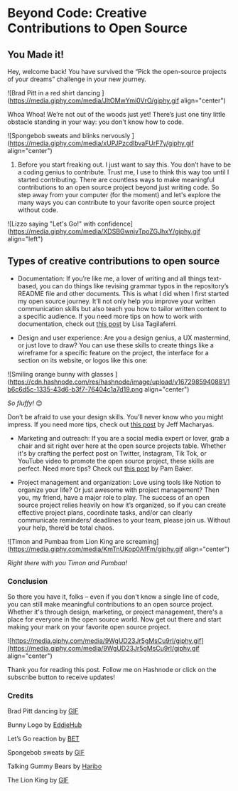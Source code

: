 # Beyond Code: Creative Contributions to Open Source

## You Made it!

Hey, welcome back! You have survived the “Pick the open-source projects of your dreams” challenge in your new journey.

![Brad Pitt in a red shirt dancing ](https://media.giphy.com/media/JltOMwYmi0VrO/giphy.gif align="center")

Whoa Whoa! We’re not out of the woods just yet! There’s just one tiny little obstacle standing in your way: you don't know how to code.

![Spongebob sweats and blinks nervously ](https://media.giphy.com/media/xUPJPzcdlbvaFUrF7y/giphy.gif align="center")

1. Before you start freaking out. I just want to say this. You don’t have to be a coding genius to contribute. Trust me, I use to think this way too until I started contributing. There are countless ways to make meaningful contributions to an open source project beyond just writing code. So step away from your computer (for the moment) and let's explore the many ways you can contribute to your favorite open source project without code.
    

![Lizzo saying "Let's Go!" with confidence](https://media.giphy.com/media/XDSBGwnjvTpoZGJhxY/giphy.gif align="left")

## **Types of creative contributions to open source**

* Documentation: If you’re like me, a lover of writing and all things text-based, you can do things like revising grammar typos in the repository’s README file and other documents. This is what I did when I first started my open source journey. It’ll not only help you improve your written communication skills but also teach you how to tailor written content to a specific audience. If you need more tips on how to work with documentation, check out [this post](https://www.digitalocean.com/blog/documentation-as-an-open-source-practice) by Lisa Tagilaferri.
    
* Design and user experience: Are you a design genius, a UX mastermind, or just love to draw? You can use these skills to create things like a wireframe for a specific feature on the project, the interface for a section on its website, or logos like this one:
    

![Smiling orange bunny with glasses ](https://cdn.hashnode.com/res/hashnode/image/upload/v1672985940881/1b6c6d5c-1335-43d6-b3f7-76404c1a7d19.png align="center")

*So fluffy!* 😊

Don’t be afraid to use your design skills. You’ll never know who you might impress. If you need more tips, check out [this post](https://opensource.com/article/20/6/open-source-design) by Jeff Macharyas.

* Marketing and outreach: If you are a social media expert or lover, grab a chair and sit right over here at the open source projects table. Whether it's by crafting the perfect post on Twitter, Instagram, Tik Tok, or YouTube video to promote the open source project, these skills are perfect. Need more tips? Check out [this post](https://www.linuxfoundation.org/blog/blog/marketing-open-source-project) by Pam Baker.
    
* Project management and organization: Love using tools like Notion to organize your life? Or just awesome with project management? Then you, my friend, have a major role to play. The success of an open source project relies heavily on how it’s organized, so if you can create effective project plans, coordinate tasks, and/or can clearly communicate reminders/ deadlines to your team, please join us. Without your help, there’d be total chaos.
    

![Timon and Pumbaa from Lion King are screaming](https://media.giphy.com/media/KmTnUKop0AfFm/giphy.gif align="center")

*Right there with you Timon and Pumbaa!*

### **Conclusion**

So there you have it, folks – even if you don't know a single line of code, you can still make meaningful contributions to an open source project. Whether it's through design, marketing, or project management, there's a place for everyone in the open source world. Now get out there and start making your mark on your favorite open source project.

![https://media.giphy.com/media/9WgUD23Jr5gMsCu9rl/giphy.gif](https://media.giphy.com/media/9WgUD23Jr5gMsCu9rl/giphy.gif align="center")

Thank you for reading this post. Follow me on Hashnode or click on the subscribe button to receive updates!

### Credits

Brad Pitt dancing by [GIF](https://media.giphy.com/media/JltOMwYmi0VrO/giphy.gif)

Bunny Logo by [EddieHub](https://www.eddiehub.org/?r_done=1)

Let’s Go reaction by [BET](https://media.giphy.com/media/XDSBGwnjvTpoZGJhxY/giphy.gif)

Spongebob sweats by [GIF](https://media.giphy.com/media/xUPJPzcdlbvaFUrF7y/giphy.gif)

Talking Gummy Bears by [Haribo](https://media.giphy.com/media/9WgUD23Jr5gMsCu9rl/giphy.gif)

The Lion King by [GIF](https://media.giphy.com/media/QmLdPFwAPRqBq/giphy.gif)